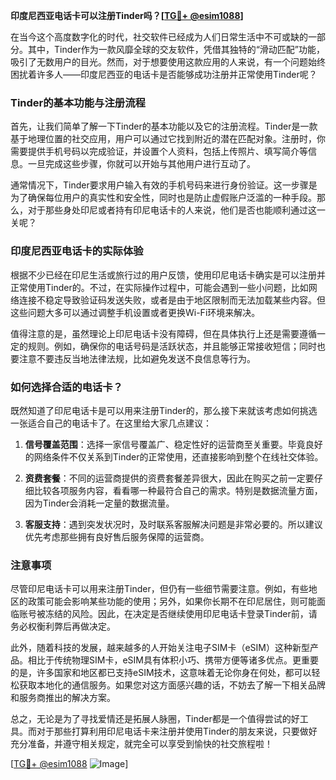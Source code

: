 **印度尼西亚电话卡可以注册Tinder吗？[[TG💪+ @esim1088](https://t.me/s/esim1088)]**

在当今这个高度数字化的时代，社交软件已经成为人们日常生活中不可或缺的一部分。其中，Tinder作为一款风靡全球的交友软件，凭借其独特的“滑动匹配”功能，吸引了无数用户的目光。然而，对于想要使用这款应用的人来说，有一个问题始终困扰着许多人——印度尼西亚的电话卡是否能够成功注册并正常使用Tinder呢？

### Tinder的基本功能与注册流程

首先，让我们简单了解一下Tinder的基本功能以及它的注册流程。Tinder是一款基于地理位置的社交应用，用户可以通过它找到附近的潜在匹配对象。注册时，你需要提供手机号码以完成验证，并设置个人资料，包括上传照片、填写简介等信息。一旦完成这些步骤，你就可以开始与其他用户进行互动了。

通常情况下，Tinder要求用户输入有效的手机号码来进行身份验证。这一步骤是为了确保每位用户的真实性和安全性，同时也是防止虚假账户泛滥的一种手段。那么，对于那些身处印尼或者持有印尼电话卡的人来说，他们是否也能顺利通过这一关呢？

### 印度尼西亚电话卡的实际体验

根据不少已经在印尼生活或旅行过的用户反馈，使用印尼电话卡确实是可以注册并正常使用Tinder的。不过，在实际操作过程中，可能会遇到一些小问题，比如网络连接不稳定导致验证码发送失败，或者是由于地区限制而无法加载某些内容。但这些问题大多可以通过调整手机设置或者更换Wi-Fi环境来解决。

值得注意的是，虽然理论上印尼电话卡没有障碍，但在具体执行上还是需要遵循一定的规则。例如，确保你的电话号码是活跃状态，并且能够正常接收短信；同时也要注意不要违反当地法律法规，比如避免发送不良信息等行为。

### 如何选择合适的电话卡？

既然知道了印尼电话卡是可以用来注册Tinder的，那么接下来就该考虑如何挑选一张适合自己的电话卡了。在这里给大家几点建议：

1. **信号覆盖范围**：选择一家信号覆盖广、稳定性好的运营商至关重要。毕竟良好的网络条件不仅关系到Tinder的正常使用，还直接影响到整个在线社交体验。
   
2. **资费套餐**：不同的运营商提供的资费套餐差异很大，因此在购买之前一定要仔细比较各项服务内容，看看哪一种最符合自己的需求。特别是数据流量方面，因为Tinder会消耗一定量的数据流量。

3. **客服支持**：遇到突发状况时，及时联系客服解决问题是非常必要的。所以建议优先考虑那些拥有良好售后服务保障的运营商。

### 注意事项

尽管印尼电话卡可以用来注册Tinder，但仍有一些细节需要注意。例如，有些地区的政策可能会影响某些功能的使用；另外，如果你长期不在印尼居住，则可能面临账号被冻结的风险。因此，在决定是否继续使用印尼电话卡登录Tinder前，请务必权衡利弊后再做决定。

此外，随着科技的发展，越来越多的人开始关注电子SIM卡（eSIM）这种新型产品。相比于传统物理SIM卡，eSIM具有体积小巧、携带方便等诸多优点。更重要的是，许多国家和地区都已支持eSIM技术，这意味着无论你身在何处，都可以轻松获取本地化的通信服务。如果您对这方面感兴趣的话，不妨去了解一下相关品牌和服务商推出的解决方案。

总之，无论是为了寻找爱情还是拓展人脉圈，Tinder都是一个值得尝试的好工具。而对于那些打算利用印尼电话卡来注册并使用Tinder的朋友来说，只要做好充分准备，并遵守相关规定，就完全可以享受到愉快的社交旅程啦！

[[TG💪+ @esim1088](https://t.me/s/esim1088) ![Image](https://i.postimg.cc/4NQfJmqS/Snipaste-2025-05-13-00-14-12.png)]